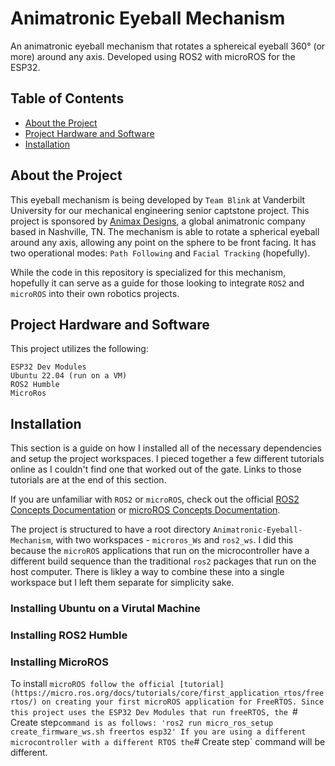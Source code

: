 # Animatronic Eyeball Mechanism
An animatronic eyeball mechanism that rotates a sphereical eyeball 360° (or more) around any axis. Developed using ROS2 with microROS for the ESP32.

## Table of Contents

<!--ts-->
   * [About the Project](##About)
   * [Project Hardware and Software](##Hardware)
   * [Installation](#Installation)
<!--te-->

## About the Project
This eyeball mechanism is being developed by `Team Blink` at Vanderbilt University for our mechanical engineering senior captstone project. This project is sponsored by [Animax Designs](https://www.animaxdesigns.com/), a global animatronic company based in Nashville, TN. The mechanism is able to rotate a spherical eyeball around any axis, allowing any point on the sphere to be front facing. It has two operational modes: `Path Following` and `Facial Tracking` (hopefully).

While the code in this repository is specialized for this mechanism, hopefully it can serve as a guide for those looking to integrate `ROS2` and `microROS` into their own robotics projects.

## Project Hardware and Software
This project utilizes the following:
```
ESP32 Dev Modules
Ubuntu 22.04 (run on a VM)
ROS2 Humble
MicroRos
```

## Installation
This section is a guide on how I installed all of the necessary dependencies and setup the project workspaces. I pieced together a few different tutorials online as I couldn't find one that worked out of the gate. Links to those tutorials are at the end of this section. 

If you are unfamiliar with `ROS2` or `microROS`, check out the official [ROS2 Concepts Documentation](https://docs.ros.org/en/humble/Concepts.html) or [microROS Concepts Documentation](https://micro.ros.org/docs/concepts/client_library/introduction/).

The project is structured to have a root directory `Animatronic-Eyeball-Mechanism`, with two workspaces - `microros_Ws` and `ros2_ws`. I did this because the `microROS` applications that run on the microcontroller have a different build sequence than the traditional `ros2` packages that run on the host computer. There is likley a way to combine these into a single workspace but I left them separate for simplicity sake. 

### Installing Ubuntu on a Virutal Machine
### Installing ROS2 Humble
### Installing MicroROS
To install `microROS follow the official [tutorial](https://micro.ros.org/docs/tutorials/core/first_application_rtos/freertos/) on creating your first microROS application for FreeRTOS. Since this project uses the ESP32 Dev Modules that run freeRTOS, the `# Create step` command is as follows:
'ros2 run micro_ros_setup create_firmware_ws.sh freertos esp32'
If you are using a different microcontroller with a different RTOS the `# Create step` command will be different.
